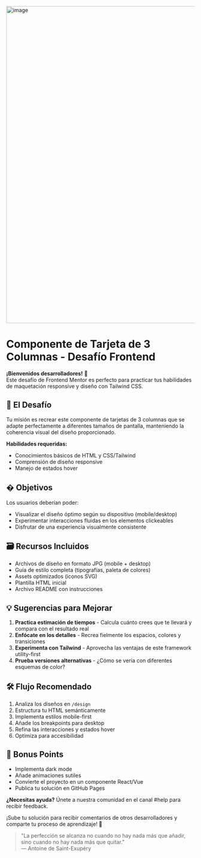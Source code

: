 <img width="1920" height="847" alt="image" src="https://github.com/user-attachments/assets/884b30cf-afeb-47ee-893f-d1780acf4c0a" />

# Componente de Tarjeta de 3 Columnas - Desafío Frontend

**¡Bienvenidos desarrolladores!** 👋  
Este desafío de Frontend Mentor es perfecto para practicar tus habilidades de maquetación responsive y diseño con Tailwind CSS.

## 📌 El Desafío
Tu misión es recrear este componente de tarjetas de 3 columnas que se adapte perfectamente a diferentes tamaños de pantalla, manteniendo la coherencia visual del diseño proporcionado.

**Habilidades requeridas:**  
- Conocimientos básicos de HTML y CSS/Tailwind  
- Comprensión de diseño responsive  
- Manejo de estados hover  

## � Objetivos
Los usuarios deberían poder:
- Visualizar el diseño óptimo según su dispositivo (mobile/desktop)  
- Experimentar interacciones fluidas en los elementos clickeables  
- Disfrutar de una experiencia visualmente consistente  

## 🗃 Recursos Incluidos
- Archivos de diseño en formato JPG (mobile + desktop)  
- Guía de estilo completa (tipografías, paleta de colores)  
- Assets optimizados (íconos SVG)  
- Plantilla HTML inicial  
- Archivo README con instrucciones  

## 💡 Sugerencias para Mejorar
1. **Practica estimación de tiempos** - Calcula cuánto crees que te llevará y compara con el resultado real  
2. **Enfócate en los detalles** - Recrea fielmente los espacios, colores y transiciones  
3. **Experimenta con Tailwind** - Aprovecha las ventajas de este framework utility-first  
4. **Prueba versiones alternativas** - ¿Cómo se vería con diferentes esquemas de color?  

## 🛠 Flujo Recomendado
1. Analiza los diseños en `/design`  
2. Estructura tu HTML semánticamente  
3. Implementa estilos mobile-first  
4. Añade los breakpoints para desktop  
5. Refina las interacciones y estados hover  
6. Optimiza para accesibilidad  

## 🌟 Bonus Points
- Implementa dark mode  
- Añade animaciones sutiles  
- Convierte el proyecto en un componente React/Vue  
- Publica tu solución en GitHub Pages  

**¿Necesitas ayuda?** Únete a nuestra comunidad en el canal #help para recibir feedback.

¡Sube tu solución para recibir comentarios de otros desarrolladores y comparte tu proceso de aprendizaje! 🚀

> "La perfección se alcanza no cuando no hay nada más que añadir, sino cuando no hay nada más que quitar."  
> — Antoine de Saint-Exupéry
